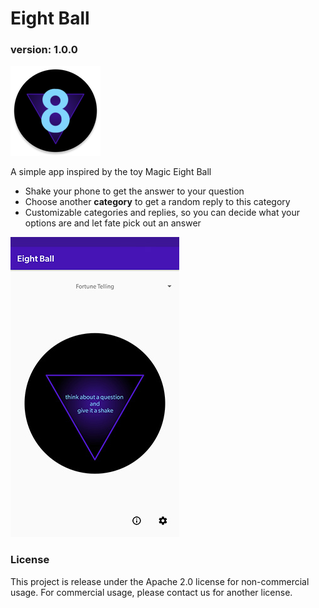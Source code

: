# Eight Ball
### version: 1.0.0
![](./doc/logo.png)

A simple app inspired by the toy Magic Eight Ball
- Shake your phone to get the answer to your question
- Choose another **category** to get a random reply to this category
- Customizable categories and replies, so you can decide what your options are and let fate pick out an answer

![](./doc/pre.jpg)

### License
This project is release under the Apache 2.0 license for non-commercial usage. For commercial usage, please contact us for another license.
